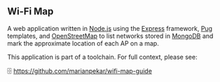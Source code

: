 ## Wi-Fi Map

A web application written in [Node.js](https://nodejs.org) using the [Express](https://expressjs.com) framework, [Pug](https://pugjs.org/) templates, and [OpenStreetMap](https://www.openstreetmap.org/) to list networks stored in [MongoDB](https://www.mongodb.com) and mark the approximate location of each AP on a map.

This application is part of a toolchain. For full context, please see:

🗄️ https://github.com/marianpekar/wifi-map-guide
